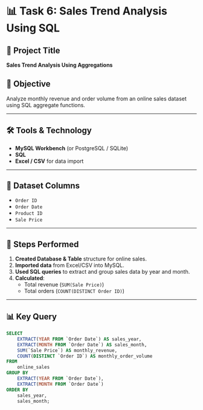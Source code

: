 # 📊 Task 6: Sales Trend Analysis Using SQL

## 📁 Project Title
**Sales Trend Analysis Using Aggregations**

## 🧠 Objective
Analyze monthly revenue and order volume from an online sales dataset using SQL aggregate functions.

---

## 🛠 Tools & Technology
- **MySQL Workbench** (or PostgreSQL / SQLite)
- **SQL**
- **Excel / CSV** for data import

---

## 📂 Dataset Columns
- `Order ID`
- `Order Date`
- `Product ID`
- `Sale Price`

---

## 📌 Steps Performed

1. **Created Database & Table** structure for online sales.
2. **Imported data** from Excel/CSV into MySQL.
3. **Used SQL queries** to extract and group sales data by year and month.
4. **Calculated**:
   - Total revenue (`SUM(Sale Price)`)
   - Total orders (`COUNT(DISTINCT Order ID)`)

---

## 📊 Key Query

```sql
SELECT
    EXTRACT(YEAR FROM `Order Date`) AS sales_year,
    EXTRACT(MONTH FROM `Order Date`) AS sales_month,
    SUM(`Sale Price`) AS monthly_revenue,
    COUNT(DISTINCT `Order ID`) AS monthly_order_volume
FROM
    online_sales
GROUP BY
    EXTRACT(YEAR FROM `Order Date`),
    EXTRACT(MONTH FROM `Order Date`)
ORDER BY
    sales_year,
    sales_month;
